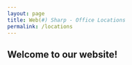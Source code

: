 ```yaml
---
layout: page
title: Web(#) Sharp - Office Locations
permalink: /locations
---
```


## Welcome to our website!